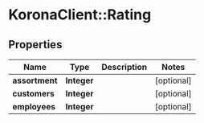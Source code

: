 # KoronaClient::Rating

## Properties
Name | Type | Description | Notes
------------ | ------------- | ------------- | -------------
**assortment** | **Integer** |  | [optional] 
**customers** | **Integer** |  | [optional] 
**employees** | **Integer** |  | [optional] 


